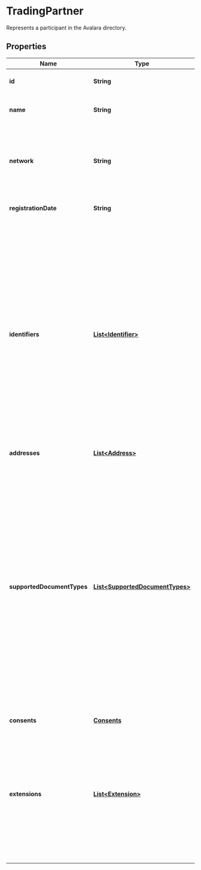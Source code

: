 

# TradingPartner

Represents a participant in the Avalara directory.

## Properties

| Name | Type | Description | Notes |
|------------ | ------------- | ------------- | -------------|
|**id** | **String** | Avalara unique ID of the participant in the directory. |  [optional] [readonly] |
|**name** | **String** | Name of the participant (typically, the name of the business entity). |  |
|**network** | **String** | The network where the participant is present. When creating or updating a trading partner, the value provided for the attribute &#39;network&#39; will be ignored. |  [optional] [readonly] |
|**registrationDate** | **String** | Registration date of the participant if available. |  [optional] |
|**identifiers** | [**List&lt;Identifier&gt;**](Identifier.md) | A list of identifiers associated with the trading partner. Each identifier should consistently include the fields name, and value to maintain clarity and ensure consistent structure across entries. When creating or updating a trading partner, the attribute &#39;name&#39; must be agreed upon with Avalara to ensure consistency. Failing to adhere to the agreed values will result in a validation error. Further, when creating or updating a trading partner, the value provided for the attribute &#39;displayName&#39; will be ignored and instead retrieved from the standard set of display names maintained. |  |
|**addresses** | [**List&lt;Address&gt;**](Address.md) |  |  |
|**supportedDocumentTypes** | [**List&lt;SupportedDocumentTypes&gt;**](SupportedDocumentTypes.md) | A list of document types supported by the trading partner for exchange. Each document type identifier value must match the standard list maintained by Avalara, which includes Peppol and other public network document type identifier schemes and values, as well as any approved partner-specific identifiers. The &#39;value&#39; field must exactly match an entry from the provided document identifier list. Any attempt to submit unsupported document types will result in a validation error. Further, when creating or updating a trading partner, the value provided for the attributes &#39;name&#39; and &#39;supportedByAvalara&#39; will be ignored. |  |
|**consents** | [**Consents**](Consents.md) |  |  [optional] |
|**extensions** | [**List&lt;Extension&gt;**](Extension.md) | Optional array used to carry additional metadata or configuration values that may be required by specific networks. When creating or updating a trading partner, the keys provided in the &#39;extensions&#39; attribute must be selected from a predefined list of supported extensions. Using any unsupported keys will result in a validation error. |  [optional] |



